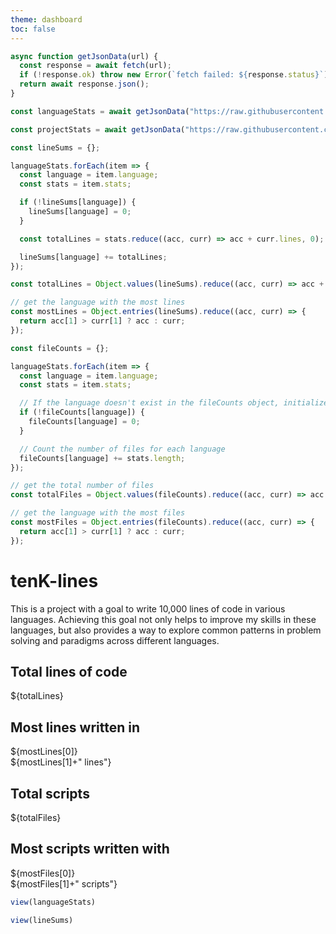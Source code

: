 ```yaml
---
theme: dashboard
toc: false
---
```


```js
async function getJsonData(url) {
  const response = await fetch(url);
  if (!response.ok) throw new Error(`fetch failed: ${response.status}`);
  return await response.json();
}

const languageStats = await getJsonData("https://raw.githubusercontent.com/bradfordjohnson/tenK-lines/master/data/language_statistics.json");

const projectStats = await getJsonData("https://raw.githubusercontent.com/bradfordjohnson/tenK-lines/master/data/project_statistics.json");
```

```js
const lineSums = {};

languageStats.forEach(item => {
  const language = item.language;
  const stats = item.stats;

  if (!lineSums[language]) {
    lineSums[language] = 0;
  }

  const totalLines = stats.reduce((acc, curr) => acc + curr.lines, 0);

  lineSums[language] += totalLines;
});
```

```js
const totalLines = Object.values(lineSums).reduce((acc, curr) => acc + curr, 0);

// get the language with the most lines
const mostLines = Object.entries(lineSums).reduce((acc, curr) => {
  return acc[1] > curr[1] ? acc : curr;
});
```

```js
const fileCounts = {};

languageStats.forEach(item => {
  const language = item.language;
  const stats = item.stats;

  // If the language doesn't exist in the fileCounts object, initialize it with 0
  if (!fileCounts[language]) {
    fileCounts[language] = 0;
  }

  // Count the number of files for each language
  fileCounts[language] += stats.length;
});

// get the total number of files
const totalFiles = Object.values(fileCounts).reduce((acc, curr) => acc + curr, 0);

// get the language with the most files
const mostFiles = Object.entries(fileCounts).reduce((acc, curr) => {
  return acc[1] > curr[1] ? acc : curr;
});
```
# tenK-lines

<p>This is a project with a goal to write 10,000 lines of code in various languages. Achieving this goal not only helps to improve my skills in these languages, but also provides a way to explore common patterns in problem solving and paradigms across different languages.</p>

<div class="grid grid-cols-4">
<a class="card" style="color: inherit;">
    <h2>Total lines of code</h2>
    <span class="big">${totalLines}</span>
    <!-- <span class="muted">${}</span> -->
  </a>
  <a class="card" style="color: inherit;">
    <h2>Most lines written in</h2>
    <span class="big">${mostLines[0]}</span>
    <br>
    <span class="muted">${mostLines[1]+" lines"}</span>
  </a>
  <a class="card" style="color: inherit;">
    <h2>Total scripts</h2>
    <span class="big">${totalFiles}</span>
    <!-- <span class="muted">${}</span> -->
  </a>
  <a class="card" style="color: inherit;">
    <h2>Most scripts written with</h2>
    <span class="big">${mostFiles[0]}</span>
    <br>
    <span class="muted">${mostFiles[1]+" scripts"}</span>
  </a>
</div>

```js
view(languageStats)

view(lineSums)
```